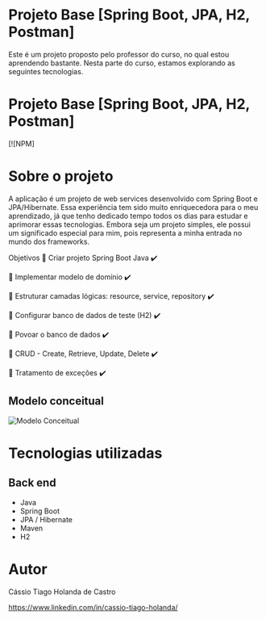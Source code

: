 # Projeto Base [Spring Boot, JPA, H2, Postman]
Este é um projeto proposto pelo professor do curso, no qual estou aprendendo bastante. Nesta parte do curso, estamos explorando as seguintes tecnologias.

# Projeto Base [Spring Boot, JPA, H2, Postman]
[![NPM]

# Sobre o projeto

A aplicação é um projeto de web services desenvolvido com Spring Boot e JPA/Hibernate. Essa experiência tem sido muito enriquecedora para o meu aprendizado, já que tenho dedicado tempo todos os dias para estudar e aprimorar essas tecnologias. Embora seja um projeto simples, ele possui um significado especial para mim, pois representa a minha entrada no mundo dos frameworks.

Objetivos 
 Criar projeto Spring Boot Java :heavy_check_mark:

 Implementar modelo de domínio :heavy_check_mark:

 Estruturar camadas lógicas: resource, service, repository :heavy_check_mark:

 Configurar banco de dados de teste (H2) :heavy_check_mark:

 Povoar o banco de dados :heavy_check_mark:

 CRUD - Create, Retrieve, Update, Delete :heavy_check_mark:

 Tratamento de exceções :heavy_check_mark:

## Modelo conceitual
![Modelo Conceitual](https://github.com/slnntk/Projeto-Base/blob/pre-merge/ModeloConceitual.png)

# Tecnologias utilizadas
## Back end
- Java
- Spring Boot
- JPA / Hibernate
- Maven
- H2

# Autor

Cássio Tiago Holanda de Castro

https://www.linkedin.com/in/cassio-tiago-holanda/

